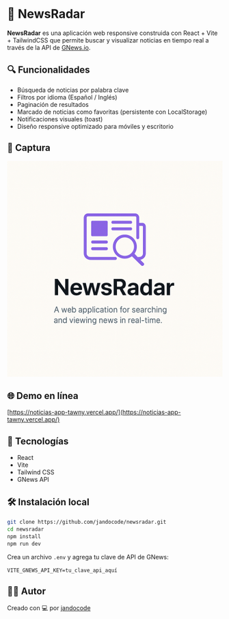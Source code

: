 # 📰 NewsRadar

**NewsRadar** es una aplicación web responsive construida con React + Vite + TailwindCSS que permite buscar y visualizar noticias en tiempo real a través de la API de [GNews.io](https://gnews.io/).

## 🔍 Funcionalidades

- Búsqueda de noticias por palabra clave
- Filtros por idioma (Español / Inglés)
- Paginación de resultados
- Marcado de noticias como favoritas (persistente con LocalStorage)
- Notificaciones visuales (toast)
- Diseño responsive optimizado para móviles y escritorio

## 📸 Captura

![NewsRadar Screenshot](./public/screenshot.png)

## 🌐 Demo en línea

[https://noticias-app-tawny.vercel.app/](https://noticias-app-tawny.vercel.app/)

## 🚀 Tecnologías

- React
- Vite
- Tailwind CSS
- GNews API

## 🛠️ Instalación local

```bash
git clone https://github.com/jandocode/newsradar.git
cd newsradar
npm install
npm run dev
````

Crea un archivo `.env` y agrega tu clave de API de GNews:

```env
VITE_GNEWS_API_KEY=tu_clave_api_aquí
```

## 🧑‍💻 Autor

Creado con 💻 por [jandocode](https://github.com/jandocode)
